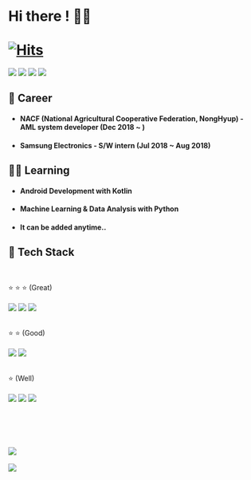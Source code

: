 # Hi there ! 🙋‍♂️ &nbsp;&nbsp;&nbsp;&nbsp;&nbsp;&nbsp;&nbsp;&nbsp;&nbsp;&nbsp;&nbsp;&nbsp;&nbsp;&nbsp;&nbsp;&nbsp;&nbsp;&nbsp;&nbsp;&nbsp;&nbsp;&nbsp;&nbsp;&nbsp;&nbsp;&nbsp;&nbsp;&nbsp;&nbsp;&nbsp;&nbsp;&nbsp;&nbsp;&nbsp;&nbsp;&nbsp;&nbsp;&nbsp;&nbsp;&nbsp;&nbsp;&nbsp;&nbsp;&nbsp;&nbsp;&nbsp;&nbsp;&nbsp;&nbsp;&nbsp;&nbsp;&nbsp;&nbsp;&nbsp;&nbsp;&nbsp;&nbsp;&nbsp;&nbsp;&nbsp;&nbsp;&nbsp;&nbsp;&nbsp;&nbsp;&nbsp;&nbsp;&nbsp;&nbsp;&nbsp;&nbsp;&nbsp;&nbsp;&nbsp;           [![Hits](https://hits.seeyoufarm.com/api/count/incr/badge.svg?url=https%3A%2F%2Fgithub.com%2FChoiMW%2Fhit-counter&count_bg=%2379C83D&title_bg=%23555555&icon=&icon_color=%23E7E7E7&title=hits&edge_flat=false)](https://github.com/ChoiMW)


<a href="https://github.com/ChoiMW" target="_blank"><img src="https://img.shields.io/badge/github-181717?style=for-the-badge&logo=github&logoColor=white"/></a>
<a href="https://www.notion.so/Minwook-Choi-d828d8d9f6284fd387d9eb45833ccac0" target="_blank"><img src="https://img.shields.io/badge/notion-000000?style=for-the-badge&logo=notion&logoColor=white"/></a>
<a href="https://dacon.io/myprofile/427209/home" target="_blank"><img src="https://img.shields.io/badge/-DACON-004B93?style=for-the-badge"/></a>
<a href="https://www.instagram.com/mi_nuk_" target="_blank"><img src="https://img.shields.io/badge/Instagram-E4405F?style=for-the-badge&logo=Instagram&logoColor=white"/></a>



## 🍳 Career 
- #### NACF (National Agricultural Cooperative Federation, NongHyup) - AML system developer (Dec 2018 ~ )
- #### Samsung Electronics - S/W intern (Jul 2018 ~ Aug 2018)


## 👨‍🍳 Learning 
 - #### Android Development with Kotlin
 - #### Machine Learning & Data Analysis with Python
 - #### It can be added anytime..

## 🥄 Tech Stack
<br>

⭐ ⭐ ⭐ (Great)
<br><br>
<img src="https://img.shields.io/badge/C++-00599C?style=flat-square&logo=c%2B%2B&logoColor=white"/> 
<img src="https://img.shields.io/badge/Oracle-F80000?style=flat-square&logo=Oracle&logoColor=white"/>
<img src="https://img.shields.io/badge/linux-FCC624?style=flat-square&logo=linux&logoColor=black"/> 
<br><br>
 
⭐ ⭐ (Good)
<br><br>
<img src="https://img.shields.io/badge/Python-3673a5?style=flat-square&logo=python&logoColor=white"/>
<img src="https://img.shields.io/badge/Android-3DDC84?style=flat-square&logo=Android&logoColor=white"/> 
<br><br>

⭐ (Well)
<br><br>
<img src="https://img.shields.io/badge/Java-007396?style=flat-square&logo=java&logoColor=white"/>
<img src="https://img.shields.io/badge/Kotlin-7F52FF?style=flat-square&logo=Kotlin&logoColor=white"/>
<img src="https://img.shields.io/badge/javascript-F5F5F5?style=flat-square&logo=javascript&logoColor=yellow"/>
##  &nbsp;
<br>
<a href="https://github.com/ChoiMW">
  <img align="center" src="https://github-readme-stats.vercel.app/api?username=ChoiMW&show_icons=true&theme=vue-dark" />
</a>
<br><br>
<a href="https://github.com/ChoiMW">
  <img align="center" src="https://github-readme-stats.vercel.app/api/top-langs/?username=ChoiMW" />
</a>


<br><br>
